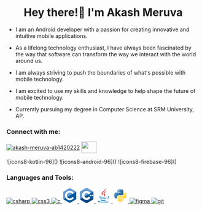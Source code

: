 <h1 align="center">Hey there!👋 I'm Akash Meruva</h1>

- I am an Android developer with a passion for creating innovative and intuitive mobile applications.

- As a lifelong technology enthusiast, I have always been fascinated by the way that software can transform the way we interact with the world around us.

- I am always striving to push the boundaries of what's possible with mobile technology. 

- I am excited to use my skills and knowledge to help shape the future of mobile technology.

- Currently pursuing my degree in Computer Science at SRM University, AP.

<h3 align="left">Connect with me:</h3>
<p align="left">
<a href="https://www.linkedin.com/in/akash-meruva-ab1420222" target="blank"><img align="center" src="https://raw.githubusercontent.com/rahuldkjain/github-profile-readme-generator/master/src/images/icons/Social/linked-in-alt.svg" alt="akash-meruva-ab1420222" height="30" width="40" /></a>
<a href="https://drive.google.com/file/d/1-7Wxhuc6cAb0LJaIQSEDUYsgH1LfzUMc/view?usp=sharing" alt="1-7Wxhuc6cAb0LJaIQSEDUYsgH1LfzUMc" target="blank"><img align="center" src="https://github.com/akashmeruva9/akashmeruva9/assets/106223361/b0221b82-3ce6-4d19-8ea4-5d99af9497b6" height="30" width="40" /></a>
</p>
![icons8-kotlin-96]()
![icons8-android-96]()
![icons8-firebase-96]()

<h3 align="left">Languages and Tools:</h3>
 <a href="https://kotlinlang.org/" target="_blank" rel="noreferrer"> <img src="https://github.com/akashmeruva9/akashmeruva9/assets/106223361/b343ae6f-0667-4c04-ab32-3754a48864f9" alt="csharp" width="40" height="40"/> </a> <a href="https://www.android.com/intl/en_in/" target="_blank" rel="noreferrer"> <img src="https://github.com/akashmeruva9/akashmeruva9/assets/106223361/f33b564c-6d73-4843-96d4-ae2740541e12" alt="css3" width="40" height="40"/> </a> <a href="https://firebase.google.com/" target="_blank" rel="noreferrer"> <img src="https://github.com/akashmeruva9/akashmeruva9/assets/106223361/46cfc846-5aba-4af0-b73d-52c5e0be4db0" alt="c" width="40" height="40"/> </a>
 <a href="https://www.cprogramming.com/" target="_blank" rel="noreferrer"> <img src="https://raw.githubusercontent.com/devicons/devicon/master/icons/c/c-original.svg" alt="c" width="40" height="40"/> </a> <a href="https://www.w3schools.com/cpp/" target="_blank" rel="noreferrer"> <img src="https://raw.githubusercontent.com/devicons/devicon/master/icons/cplusplus/cplusplus-original.svg" alt="cplusplus" width="40" height="40"/> </a>  <a href="https://www.java.com" target="_blank" rel="noreferrer"> <img src="https://raw.githubusercontent.com/devicons/devicon/master/icons/java/java-original.svg" alt="java" width="40" height="40"/> </a>  <a href="https://www.python.org" target="_blank" rel="noreferrer"> <img src="https://raw.githubusercontent.com/devicons/devicon/master/icons/python/python-original.svg" alt="python" width="40" height="40"/> <a href="https://www.figma.com/" target="_blank" rel="noreferrer"> <img src="https://www.vectorlogo.zone/logos/figma/figma-icon.svg" alt="figma" width="40" height="40"/> </a> <a href="https://git-scm.com/" target="_blank" rel="noreferrer"> <img src="https://www.vectorlogo.zone/logos/git-scm/git-scm-icon.svg" alt="git" width="40" height="40"/> </a>  </p>

